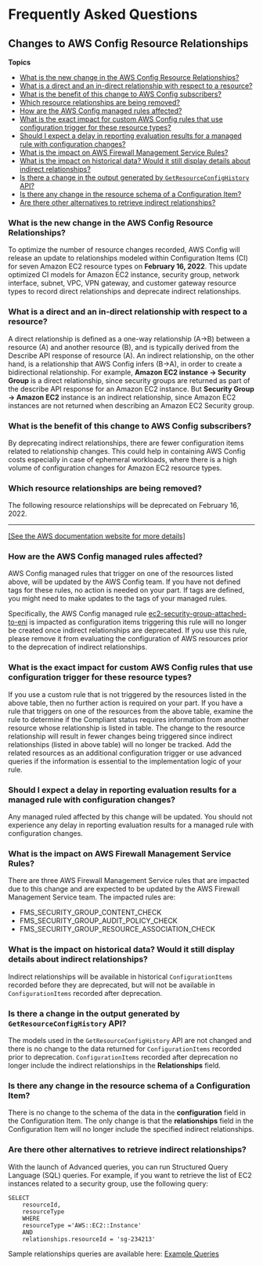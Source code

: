 # Frequently Asked Questions<a name="faq"></a>

## Changes to AWS Config Resource Relationships<a name="config-recording"></a>

**Topics**
+ [What is the new change in the AWS Config Resource Relationships?](#faq)
+ [What is a direct and an in\-direct relationship with respect to a resource?](#faq-0)
+ [What is the benefit of this change to AWS Config subscribers?](#faq-1)
+ [Which resource relationships are being removed?](#faq-2)
+ [How are the AWS Config managed rules affected?](#faq-2)
+ [What is the exact impact for custom AWS Config rules that use configuration trigger for these resource types?](#faq-3)
+ [Should I expect a delay in reporting evaluation results for a managed rule with configuration changes?](#faq-4)
+ [What is the impact on AWS Firewall Management Service Rules?](#faq-5)
+ [What is the impact on historical data? Would it still display details about indirect relationships?](#faq-6)
+ [Is there a change in the output generated by `GetResourceConfigHistory` API?](#faq-7)
+ [Is there any change in the resource schema of a Configuration Item?](#faq-8)
+ [Are there other alternatives to retrieve indirect relationships?](#faq-9)

### What is the new change in the AWS Config Resource Relationships?<a name="faq"></a>

To optimize the number of resource changes recorded, AWS Config will release an update to relationships modeled within Configuration Items \(CI\) for seven Amazon EC2 resource types on **February 16, 2022**\. This update optimized CI models for Amazon EC2 instance, security group, network interface, subnet, VPC, VPN gateway, and customer gateway resource types to record direct relationships and deprecate indirect relationships\.

### What is a direct and an in\-direct relationship with respect to a resource?<a name="faq-0"></a>

A direct relationship is defined as a one\-way relationship \(A\->B\) between a resource \(A\) and another resource \(B\), and is typically derived from the Describe API response of resource \(A\)\. An indirect relationship, on the other hand, is a relationship that AWS Config infers \(B\->A\), in order to create a bidirectional relationship\. For example, **Amazon EC2 instance \-> Security Group** is a direct relationship, since security groups are returned as part of the describe API response for an Amazon EC2 instance\. But **Security Group \-> Amazon EC2** instance is an indirect relationship, since Amazon EC2 instances are not returned when describing an Amazon EC2 Security group\.

### What is the benefit of this change to AWS Config subscribers?<a name="faq-1"></a>

By deprecating indirect relationships, there are fewer configuration items related to relationship changes\. This could help in containing AWS Config costs especially in case of ephemeral workloads, where there is a high volume of configuration changes for Amazon EC2 resource types\. 

### Which resource relationships are being removed?<a name="faq-2"></a>

The following resource relationships will be deprecated on February 16, 2022\.


****  
[\[See the AWS documentation website for more details\]](http://docs.aws.amazon.com/config/latest/developerguide/faq.html)

### How are the AWS Config managed rules affected?<a name="faq-2"></a>

AWS Config managed rules that trigger on one of the resources listed above, will be updated by the AWS Config team\. If you have not defined tags for these rules, no action is needed on your part\. If tags are defined, you might need to make updates to the tags of your managed rules\. 

Specifically, the AWS Config managed rule [ec2\-security\-group\-attached\-to\-eni](ec2-security-group-attached-to-eni.md) is impacted as configuration items triggering this rule will no longer be created once indirect relationships are deprecated\. If you use this rule, please remove it from evaluating the configuration of AWS resources prior to the deprecation of indirect relationships\.

### What is the exact impact for custom AWS Config rules that use configuration trigger for these resource types?<a name="faq-3"></a>

If you use a custom rule that is not triggered by the resources listed in the above table, then no further action is required on your part\. If you have a rule that triggers on one of the resources from the above table, examine the rule to determine if the Compliant status requires information from another resource whose relationship is listed in table\. The change to the resource relationship will result in fewer changes being triggered since indirect relationships \(listed in above table\) will no longer be tracked\. Add the related resources as an additional configuration trigger or use advanced queries if the information is essential to the implementation logic of your rule\. 

### Should I expect a delay in reporting evaluation results for a managed rule with configuration changes?<a name="faq-4"></a>

Any managed ruled affected by this change will be updated\. You should not experience any delay in reporting evaluation results for a managed rule with configuration changes\.

### What is the impact on AWS Firewall Management Service Rules?<a name="faq-5"></a>

There are three AWS Firewall Management Service rules that are impacted due to this change and are expected to be updated by the AWS Firewall Management Service team\. The impacted rules are:
+ FMS\_SECURITY\_GROUP\_CONTENT\_CHECK
+ FMS\_SECURITY\_GROUP\_AUDIT\_POLICY\_CHECK
+ FMS\_SECURITY\_GROUP\_RESOURCE\_ASSOCIATION\_CHECK

### What is the impact on historical data? Would it still display details about indirect relationships?<a name="faq-6"></a>

Indirect relationships will be available in historical `ConfigurationItems` recorded before they are deprecated, but will not be available in `ConfigurationItems` recorded after deprecation\. 

### Is there a change in the output generated by `GetResourceConfigHistory` API?<a name="faq-7"></a>

The models used in the `GetResourceConfigHistory` API are not changed and there is no change to the data returned for `ConfigurationItems` recorded prior to deprecation\. `ConfigurationItems` recorded after deprecation no longer include the indirect relationships in the **Relationships** field\. 

### Is there any change in the resource schema of a Configuration Item?<a name="faq-8"></a>

There is no change to the schema of the data in the **configuration** field in the Configuration Item\. The only change is that the **relationships** field in the Configuration Item will no longer include the specified indirect relationships\. 

### Are there other alternatives to retrieve indirect relationships?<a name="faq-9"></a>

With the launch of Advanced queries, you can run Structured Query Language \(SQL\) queries\. For example, if you want to retrieve the list of EC2 instances related to a security group, use the following query: 

```
SELECT
    resourceId,
    resourceType
    WHERE
    resourceType ='AWS::EC2::Instance' 
    AND
    relationships.resourceId = 'sg-234213'
```

Sample relationships queries are available here: [Example Queries](https://docs.aws.amazon.com/config/latest/developerguide/example-query.html)